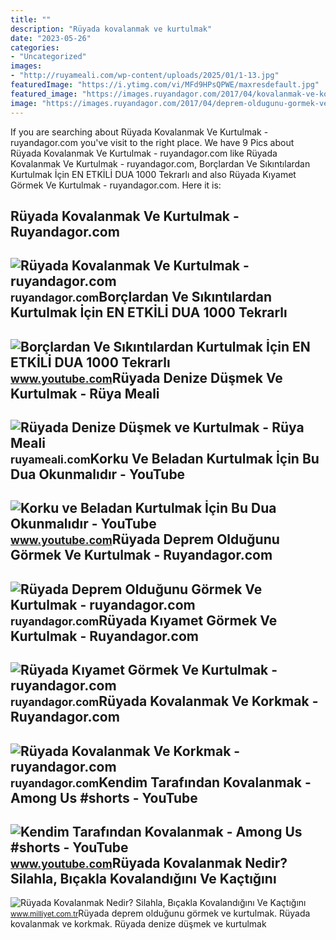 ```yaml
---
title: ""
description: "Rüyada kovalanmak ve kurtulmak"
date: "2023-05-26"
categories:
- "Uncategorized"
images:
- "http://ruyameali.com/wp-content/uploads/2025/01/1-13.jpg"
featuredImage: "https://i.ytimg.com/vi/MFd9HPsQPWE/maxresdefault.jpg"
featured_image: "https://images.ruyandagor.com/2017/04/kovalanmak-ve-korkmak-2112.jpg"
image: "https://images.ruyandagor.com/2017/04/deprem-oldugunu-gormek-ve-kurtulmak-1546.jpg"
---
```


If you are searching about Rüyada Kovalanmak Ve Kurtulmak - ruyandagor.com you've visit to the right place. We have 9 Pics about Rüyada Kovalanmak Ve Kurtulmak - ruyandagor.com like Rüyada Kovalanmak Ve Kurtulmak - ruyandagor.com, Borçlardan Ve Sıkıntılardan Kurtulmak İçin EN ETKİLİ DUA 1000 Tekrarlı and also Rüyada Kıyamet Görmek Ve Kurtulmak - ruyandagor.com. Here it is:

Rüyada Kovalanmak Ve Kurtulmak - Ruyandagor.com
-----------------------------------------------

 ![Rüyada Kovalanmak Ve Kurtulmak - ruyandagor.com](https://images.ruyandagor.com/2017/04/kovalanmak-ve-kurtulmak-2159.jpg) <small>ruyandagor.com</small>Borçlardan Ve Sıkıntılardan Kurtulmak İçin EN ETKİLİ DUA 1000 Tekrarlı
----------------------------------------------------------------------

 ![Borçlardan Ve Sıkıntılardan Kurtulmak İçin EN ETKİLİ DUA 1000 Tekrarlı](https://i.ytimg.com/vi/MFd9HPsQPWE/maxresdefault.jpg) <small>www.youtube.com</small>Rüyada Denize Düşmek Ve Kurtulmak - Rüya Meali
----------------------------------------------

 ![Rüyada Denize Düşmek ve Kurtulmak - Rüya Meali](http://ruyameali.com/wp-content/uploads/2025/01/1-13.jpg) <small>ruyameali.com</small>Korku Ve Beladan Kurtulmak İçin Bu Dua Okunmalıdır - YouTube
------------------------------------------------------------

 ![Korku ve Beladan Kurtulmak İçin Bu Dua Okunmalıdır - YouTube](https://i.ytimg.com/vi/PDLKQhqkDAU/maxresdefault.jpg) <small>www.youtube.com</small>Rüyada Deprem Olduğunu Görmek Ve Kurtulmak - Ruyandagor.com
-----------------------------------------------------------

 ![Rüyada Deprem Olduğunu Görmek Ve Kurtulmak - ruyandagor.com](https://images.ruyandagor.com/2017/04/deprem-oldugunu-gormek-ve-kurtulmak-1546.jpg) <small>ruyandagor.com</small>Rüyada Kıyamet Görmek Ve Kurtulmak - Ruyandagor.com
---------------------------------------------------

 ![Rüyada Kıyamet Görmek Ve Kurtulmak - ruyandagor.com](https://images.ruyandagor.com/2017/05/kiyamet-gormek-ve-kurtulmak-1637.jpg) <small>ruyandagor.com</small>Rüyada Kovalanmak Ve Korkmak - Ruyandagor.com
---------------------------------------------

 ![Rüyada Kovalanmak Ve Korkmak - ruyandagor.com](https://images.ruyandagor.com/2017/04/kovalanmak-ve-korkmak-2112.jpg) <small>ruyandagor.com</small>Kendim Tarafından Kovalanmak - Among Us #shorts - YouTube
---------------------------------------------------------

 ![Kendim Tarafından Kovalanmak - Among Us #shorts - YouTube](https://i.ytimg.com/vi/xcAK7-U7Nzk/maxresdefault.jpg?sqp=-oaymwEmCIAKENAF8quKqQMa8AEB-AH-CYAC0AWKAgwIABABGFwgXChcMA8=&rs=AOn4CLBARzu5DyiyJ79Nx9OE6wfT1dJKvw) <small>www.youtube.com</small>Rüyada Kovalanmak Nedir? Silahla, Bıçakla Kovalandığını Ve Kaçtığını
--------------------------------------------------------------------

 ![Rüyada Kovalanmak Nedir? Silahla, Bıçakla Kovalandığını Ve Kaçtığını](https://image.milimaj.com/i/milliyet/75/0x410/5fca067055428721204f3796.jpg) <small>www.milliyet.com.tr</small>Rüyada deprem olduğunu görmek ve kurtulmak. Rüyada kovalanmak ve korkmak. Rüyada denize düşmek ve kurtulmak
